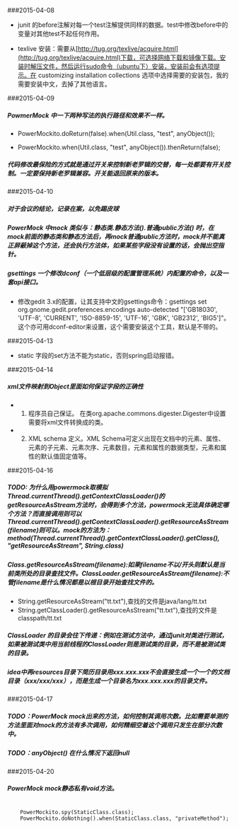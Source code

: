 ###2015-04-08

+ junit 的before注解对每一个test注解提供同样的数据。test中修改before中的变量对其他test不起任何作用。

+ texlive 安装：需要从[http://tug.org/texlive/acquire.html](http://tug.org/texlive/acquire.html)下载，可选择网络下载和镜像下载。安装时解压文件，然后运行sudo命令（ubuntu下）安装，安装前会有选项提示。在 customizing installation collections 选项中选择需要的安装包，我的需要安装中文，去掉了其他语言。

###2015-04-09

##### PowmerMock 中一下两种写法的执行路径和效果不一样。

+ PowerMockito.doReturn(false).when(Util.class, "test", anyObject());

+ PowerMockito.when(Util.class, "test", anyObject()).thenReturn(false);

##### 代码修改最保险的方式就是通过开关来控制新老罗辑的交替，每一处都要有开关控制。一定要保持新老罗辑兼容。开关能退回原来的版本。

###2015-04-10

##### 对于会议的结论，记录在案，以免踢皮球

##### PowerMock 中mock 类似与：静态类.静态方法().普通public方法() 时，在mock前面的静态类和静态方法后，再mock普通public方法时，mock并不能真正屏蔽掉这个方法，还会执行方法体，如果某些字段没有设置的话，会抛出空指针。

##### gsettings 一个修改dconf（一个低层级的配置管理系统）内配置的命令，以及一套api接口。

+ 修改gedit 3.x的配置，让其支持中文的gsettings命令：gsettings set org.gnome.gedit.preferences.encodings auto-detected "['GB18030', 'UTF-8', 'CURRENT', 'ISO-8859-15', 'UTF-16', 'GBK', 'GB2312', 'BIG5']"。这个亦可用dconf-editor来设置，这个需要安装这个工具，默认是不带的。

###2015-04-13

+ static 字段的set方法不能为static，否则spring启动报错。

###2015-04-14

##### xml文件映射到Object里面如何保证字段的正确性

+ 1. 程序员自己保证。 在类org.apache.commons.digester.Digester中设置需要将xml文件转换成的类。
+ 2. XML schema 定义。XML Schema可定义出现在文档中的元素、属性、元素的子元素、元素次序、元素数目，元素和属性的数据类型，元素和属性的默认值固定值等。

###2015-04-16

##### TODO: 为什么用powermock取模拟Thread.currentThread().getContextClassLoader()的getResourceAsStream方法时，会得到多个方法，powermock无法具体确定哪个方法？而直接调用则可以Thread.currentThread().getContextClassLoader().getResourceAsStream(filename)则可以。mock的方法为：method(Thread.currentThread().getContextClassLoader().getClass(), "getResourceAsStream", String.class)

##### Class.getResourceAsStream(filename):如果filename不以/开头则默认是当前类所处的目录查找文件。ClassLoader.getResourceAsStream(filename):不管filename是什么情况都是以根目录开始查找文件的。
+ String.getResourceAsStream("tt.txt"),查找的文件是java/lang/tt.txt
+ String.getClassLoader().getResourceAsStream("tt.txt"),查找的文件是classpath/tt.txt

##### ClassLoader 的目录会往下传递：例如在测试方法中，通过junit对类进行测试，如果被测试类中用当前线程的ClassLoader则是测试类的目录，而不是被测试类的目录。

##### idea中再resources目录下简历目录用xxx.xxx.xxx不会直接生成一个一个的文档目录（xxx/xxx/xxx），而是生成一个目录名为xxx.xxx.xxx的目录文件。

###2015-04-17

##### TODO：PowerMock mock出来的方法，如何控制其调用次数。比如需要单测的方法里面对mock的方法有多次调用，如何精细空着这个调用只发生在部分次数中。

##### TODO：anyObject() 在什么情况下返回null

###2015-04-20

##### PowerMock mock静态私有void方法。
<pre><code>
    PowerMockito.spy(StaticClass.class);
    PowerMockito.doNothing().when(StaticClass.class, "privateMethod");
</code></pre>